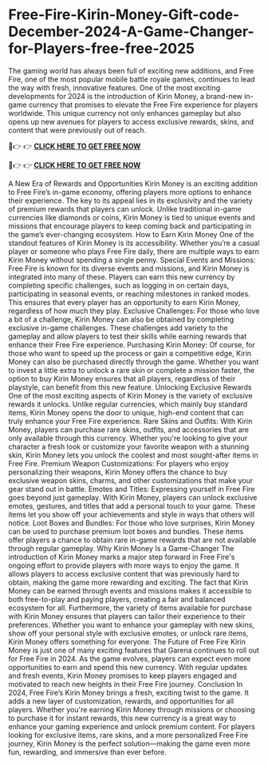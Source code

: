 # Free-Fire-Kirin-Money-Gift-code-December-2024-A-Game-Changer-for-Players-free-free-2025
The gaming world has always been full of exciting new additions, and Free Fire, one of the most popular mobile battle royale games, continues to lead the way with fresh, innovative features. One of the most exciting developments for 2024 is the introduction of Kirin Money, a brand-new in-game currency that promises to elevate the Free Fire experience for players worldwide. This unique currency not only enhances gameplay but also opens up new avenues for players to access exclusive rewards, skins, and content that were previously out of reach.

🔴👉 👉 **[CLICK HERE TO GET FREE NOW](https://royxn.com)**

🔴👉 👉 **[CLICK HERE TO GET FREE NOW](https://royxn.com)**

A New Era of Rewards and Opportunities Kirin Money is an exciting addition to Free Fire’s in-game economy, offering players more options to enhance their experience. The key to its appeal lies in its exclusivity and the variety of premium rewards that players can unlock. Unlike traditional in-game currencies like diamonds or coins, Kirin Money is tied to unique events and missions that encourage players to keep coming back and participating in the game’s ever-changing ecosystem.
How to Earn Kirin Money One of the standout features of Kirin Money is its accessibility. Whether you’re a casual player or someone who plays Free Fire daily, there are multiple ways to earn Kirin Money without spending a single penny.
Special Events and Missions: Free Fire is known for its diverse events and missions, and Kirin Money is integrated into many of these. Players can earn this new currency by completing specific challenges, such as logging in on certain days, participating in seasonal events, or reaching milestones in ranked modes. This ensures that every player has an opportunity to earn Kirin Money, regardless of how much they play.
Exclusive Challenges: For those who love a bit of a challenge, Kirin Money can also be obtained by completing exclusive in-game challenges. These challenges add variety to the gameplay and allow players to test their skills while earning rewards that enhance their Free Fire experience.
Purchasing Kirin Money: Of course, for those who want to speed up the process or gain a competitive edge, Kirin Money can also be purchased directly through the game. Whether you want to invest a little extra to unlock a rare skin or complete a mission faster, the option to buy Kirin Money ensures that all players, regardless of their playstyle, can benefit from this new feature.
Unlocking Exclusive Rewards One of the most exciting aspects of Kirin Money is the variety of exclusive rewards it unlocks. Unlike regular currencies, which mainly buy standard items, Kirin Money opens the door to unique, high-end content that can truly enhance your Free Fire experience.
Rare Skins and Outfits: With Kirin Money, players can purchase rare skins, outfits, and accessories that are only available through this currency. Whether you're looking to give your character a fresh look or customize your favorite weapon with a stunning skin, Kirin Money lets you unlock the coolest and most sought-after items in Free Fire.
Premium Weapon Customizations: For players who enjoy personalizing their weapons, Kirin Money offers the chance to buy exclusive weapon skins, charms, and other customizations that make your gear stand out in battle.
Emotes and Titles: Expressing yourself in Free Fire goes beyond just gameplay. With Kirin Money, players can unlock exclusive emotes, gestures, and titles that add a personal touch to your game. These items let you show off your achievements and style in ways that others will notice.
Loot Boxes and Bundles: For those who love surprises, Kirin Money can be used to purchase premium loot boxes and bundles. These items offer players a chance to obtain rare in-game rewards that are not available through regular gameplay.
Why Kirin Money Is a Game-Changer The introduction of Kirin Money marks a major step forward in Free Fire's ongoing effort to provide players with more ways to enjoy the game. It allows players to access exclusive content that was previously hard to obtain, making the game more rewarding and exciting. The fact that Kirin Money can be earned through events and missions makes it accessible to both free-to-play and paying players, creating a fair and balanced ecosystem for all.
Furthermore, the variety of items available for purchase with Kirin Money ensures that players can tailor their experience to their preferences. Whether you want to enhance your gameplay with new skins, show off your personal style with exclusive emotes, or unlock rare items, Kirin Money offers something for everyone.
The Future of Free Fire Kirin Money is just one of many exciting features that Garena continues to roll out for Free Fire in 2024. As the game evolves, players can expect even more opportunities to earn and spend this new currency. With regular updates and fresh events, Kirin Money promises to keep players engaged and motivated to reach new heights in their Free Fire journey.
Conclusion In 2024, Free Fire’s Kirin Money brings a fresh, exciting twist to the game. It adds a new layer of customization, rewards, and opportunities for all players. Whether you're earning Kirin Money through missions or choosing to purchase it for instant rewards, this new currency is a great way to enhance your gaming experience and unlock premium content. For players looking for exclusive items, rare skins, and a more personalized Free Fire journey, Kirin Money is the perfect solution—making the game even more fun, rewarding, and immersive than ever before.

